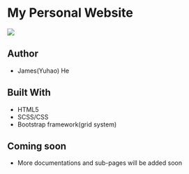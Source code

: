 # My Personal Website
<img src="https://user-images.githubusercontent.com/30460622/38840098-c940e228-4192-11e8-8140-0fbe893235b3.png">

## Author
- James(Yuhao) He

## Built With
- HTML5
- SCSS/CSS
- Bootstrap framework(grid system) 

## Coming soon
- More documentations and sub-pages will be added soon

